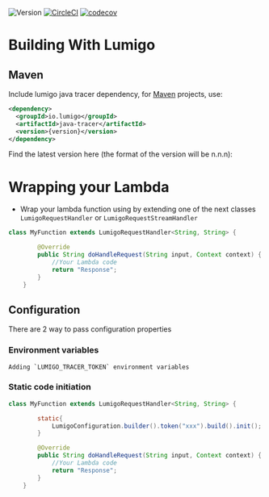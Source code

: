 ![Version](https://img.shields.io/badge/version-1.0.3-green.svg)
[![CircleCI](https://circleci.com/gh/lumigo-io/java-tracer.svg?style=svg&circle-token=f2e3400e6e79bc31daeee1fc614ecc0a149b1905)](https://circleci.com/gh/lumigo-io/java-tracer)
[![codecov](https://codecov.io/gh/lumigo-io/java-tracer/branch/master/graph/badge.svg?token=D3IZ5hQwaQ)](https://codecov.io/gh/lumigo-io/java-tracer)


# Building With Lumigo
## Maven
Include lumigo java tracer dependency, for [Maven](https://maven.apache.org) projects, use:
```xml
<dependency>
  <groupId>io.lumigo</groupId>
  <artifactId>java-tracer</artifactId>
  <version>{version}</version>
</dependency>
```
Find the latest version here (the format of the version will be n.n.n):

# Wrapping your Lambda
* Wrap your lambda function using by extending one of the next classes `LumigoRequestHandler` or `LumigoRequestStreamHandler`
```java
class MyFunction extends LumigoRequestHandler<String, String> {

        @Override
        public String doHandleRequest(String input, Context context) {
            //Your Lambda code
            return "Response";
        }
    }
```

## Configuration
There are 2 way to pass configuration properties

### Environment variables
    Adding `LUMIGO_TRACER_TOKEN` environment variables

### Static code initiation
```java
class MyFunction extends LumigoRequestHandler<String, String> {

        static{
            LumigoConfiguration.builder().token("xxx").build().init();
        }

        @Override
        public String doHandleRequest(String input, Context context) {
            //Your Lambda code
            return "Response";
        }
    }
```


